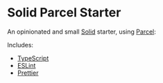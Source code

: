 # Solid Parcel Starter

An opinionated and small [Solid](https://www.solidjs.com/) starter, using [Parcel](https://parceljs.org/):

Includes:

- [TypeScript](https://www.typescriptlang.org/)
- [ESLint](https://eslint.org/)
- [Prettier](https://prettier.io/)
